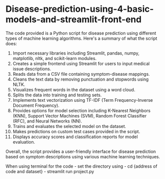 # Disease-prediction-using-4-basic-models-and-streamlit-front-end
The code provided is a Python script for disease prediction using different types of machine learning algorithms. Here's a summary of what the script does:

1. Import necessary libraries including Streamlit, pandas, numpy, matplotlib, nltk, and scikit-learn modules.
2. Creates a simple frontend using Streamlit for users to input medical issue descriptions.
3. Reads data from a CSV file containing symptom-disease mappings.
4. Cleans the text data by removing punctuation and stopwords using NLTK.
5. Visualizes frequent words in the dataset using a word cloud.
6. Splits the data into training and testing sets.
7. Implements text vectorization using TF-IDF (Term Frequency-Inverse Document Frequency).
8. Provides options for model selection including K-Nearest Neighbors (KNN), Support Vector Machines (SVM), Random Forest Classifier (RFC), and Neural Networks (NN).
9. Trains and evaluates the selected model on the dataset.
10. Makes predictions on custom test cases provided in the script.
11. Displays accuracy scores and classification reports for model evaluation.

Overall, the script provides a user-friendly interface for disease prediction based on symptom descriptions using various machine learning techniques.


When using terminal for the code - set the directory using - cd {address of code and dataset}
                                                           - streamlit run project.py

